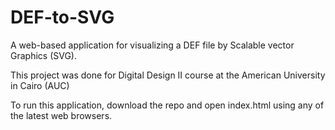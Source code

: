 # DEF-to-SVG
A web-based application for visualizing a DEF file by Scalable vector Graphics (SVG).

This project was done for Digital Design II course at the American University in Cairo (AUC)

To run this application, download the repo and open index.html using any of the latest web browsers.


